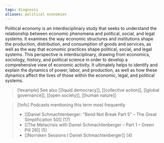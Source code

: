 ```yaml
---
tags: diagnosis
aliases: political economies
---
```


Political economy is an interdisciplinary study that seeks to understand the relationship between economic phenomena and political, social, and legal systems. It examines the way economic structures and institutions shape the production, distribution, and consumption of goods and services, as well as the way that economic practices shape political, social, and legal systems. This perspective is interdisciplinary, drawing from economics, sociology, history, and political science in order to develop a comprehensive view of economic activity. It ultimately helps to identify and explain the dynamics of power, labor, and production, as well as how these dynamics affect the lives of those within the economic, legal, and political systems.

> [!example] See also
> [[liquid democracy]], [[collective action]], [[global governance]], [[open society]], [[human nature]]

> [!info] Podcasts mentioning this term most frequently
> * [[Daniel Schmachtenberger: "Bend Not Break Part 5" – The Great Simplification 50]] (17)
> * [[The Metacrisis with Daniel Schmachtenberger – Part 1 – Green Pill 26]] (5)
> * [[Norrsken Sessions l Daniel Schmachtenberger]] (4)